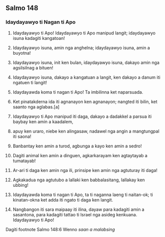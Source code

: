 Salmo 148
---------

### Idaydayawyo ti Nagan ti Apo

1. Idaydayawyo ti Apo!
   Idaydayawyo ti Apo manipud langit;
   idaydayawyo isuna kadagiti kangatoan!
2. Idaydayawyo isuna, amin nga anghelna;
   idaydayawyo isuna, amin a buyotna!

3. Idaydayawyo isuna, init ken bulan, idaydayawyo isuna, dakayo amin nga agsilsilnag a bituen!
4. Idaydayawyo isuna, dakayo a kangatuan a langit, ken dakayo a danum iti ngatuen ti langit!

5. Idaydayawda koma ti nagan ti Apo!
   Ta imbilinna ket naparsuada.
6. Ket pinatakderna ida iti agnanayon ken agnanayon;
   nangted iti bilin, ket saanto nga aglabas.[a]

7. Idaydayawyo ti Apo manipud iti daga, dakayo a dadakkel a parsua iti baybay ken amin a kaadalem,
8. apuy ken uraro, niebe ken alingasaw, nadawel nga angin a mangtungpal iti saona!

9. Banbantay ken amin a turod, agbunga a kayo ken amin a sedro!
10. Dagiti animal ken amin a dinguen, agkarkarayam ken agtaytayab a tumatayab!

11. Ar-ari ti daga ken amin nga ili, prinsipe ken amin nga agtuturay iti daga!
12. Agkakadua nga agtutubo a lallaki ken babbalasitang, lallakay ken ubbing!

13. Idaydayawda koma ti nagan ti Apo, ta ti naganna laeng ti naitan-ok;
    ti kinatan-okna ket adda iti ngato ti daga ken langit.
14. Nangbangon iti sara maipaay iti ilina, dayaw para kadagiti amin a sasantona, para kadagiti tattao ti Israel nga asideg kenkuana.
    Idaydayawyo ti Apo!

Dagiti footnote
Salmo 148:6 Wenno *saan a malabsing*